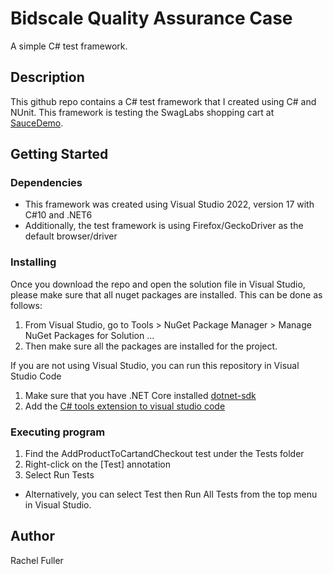 # Bidscale Quality Assurance Case

A simple C# test framework. 

## Description

This github repo contains a C# test framework that I created using C# and NUnit. This framework is testing the SwagLabs shopping cart at [SauceDemo](https://www.saucedemo.com). 

## Getting Started

### Dependencies

* This framework was created using Visual Studio 2022, version 17 with C#10 and .NET6
* Additionally, the test framework is using Firefox/GeckoDriver as the default browser/driver 

### Installing

Once you download the repo and open the solution file in Visual Studio, please make sure that all nuget packages are installed. This can be done as follows:
1. From Visual Studio, go to Tools > NuGet Package Manager > Manage NuGet Packages for Solution ...
2. Then make sure all the packages are installed for the project.

If you are not using Visual Studio, you can run this repository in Visual Studio Code
1. Make sure that you have .NET Core installed [dotnet-sdk](https://docs.microsoft.com/en-us/dotnet/core/install/)
2. Add the [C# tools extension to visual studio code](https://marketplace.visualstudio.com/items?itemName=ms-dotnettools.csharp)

### Executing program

1. Find the AddProductToCartandCheckout test under the Tests folder
2. Right-click on the [Test] annotation
3. Select Run Tests
* Alternatively, you can select Test then Run All Tests from the top menu in Visual Studio. 


## Author

Rachel Fuller  

